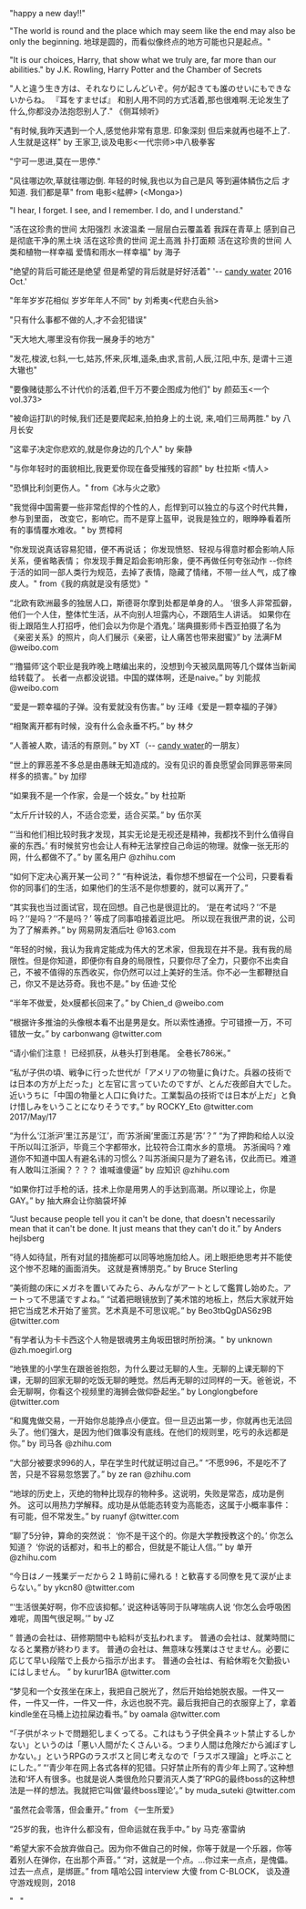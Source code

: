 ﻿"happy a new day!!"

"The world is round and the place which may seem like the end may also be only the beginning.
地球是圆的，而看似像终点的地方可能也只是起点。"

"It is our choices, Harry, that show what we truly are, far more than our abilities."
by J.K. Rowling, Harry Potter and the Chamber of Secrets

"人と違う生き方は、それなりにしんどいぞ。何が起きても誰のせいにもできないからね。
『耳をすませば』
和别人用不同的方式活着,那也很难啊.无论发生了什么,你都没办法抱怨别人了."
《侧耳倾听》

"有时候,我昨天遇到一个人,感觉他非常有意思.
印象深刻
但后来就再也碰不上了.
人生就是这样"
by 王家卫,谈及电影<一代宗师>中八极拳客

"宁可一思进,莫在一思停."

"风往哪边吹,草就往哪边倒.
年轻的时候,我也以为自己是风
等到遍体鳞伤之后
才知道.
我们都是草"
from 电影<艋舺> (&lt;Monga>)

"I hear, I forget.
I see, and I remember.
I do, and I understand."

"活在这珍贵的世间
太阳强烈
水波温柔
一层层白云覆盖着
我踩在青草上
感到自己是彻底干净的黑土块
活在这珍贵的世间
泥土高溅
扑打面颊
活在这珍贵的世间
人类和植物一样幸福
爱情和雨水一样幸福"
by 海子

"绝望的背后可能还是绝望
但是希望的背后就是好好活着"
'-- <a href="./about.html">candy water</a> 2016 Oct.'

"年年岁岁花相似
岁岁年年人不同"
by 刘希夷<代悲白头翁>

"只有什么事都不做的人,才不会犯错误"

"天大地大,哪里没有你我一展身手的地方"

"发花,梭波,乜斜,一七,姑苏,怀来,灰堆,遥条,由求,言前,人辰,江阳,中东,
是谓十三道大辙也"

"要像赌徒那么不计代价的活着,但千万不要企图成为他们"
by 颜茹玉<一个vol.373>

"被命运打趴的时候,我们还是要爬起来,拍拍身上的土说,
来,咱们三局两胜."
by 八月长安

"这辈子决定你悲欢的,就是你身边的几个人"
by 柴静

"与你年轻时的面貌相比,我更爱你现在备受摧残的容颜"
by 杜拉斯 <情人>

"恐惧比利剑更伤人。"
from《冰与火之歌》

"我觉得中国需要一些非常彪悍的个性的人，彪悍到可以独立的与这个时代共舞，参与到里面，
改变它，影响它。而不是穿上盔甲，说我是独立的，眼睁睁看着所有的事情覆水难收。"
by 贾樟柯

"你发现说真话容易犯错，便不再说话；
你发现愤怒、轻视与得意时都会影响人际关系，便省略表情；
你发现手舞足蹈会影响形象，便不再做任何夸张动作
--你终于活的如同一部人类行为规范，去掉了表情，隐藏了情绪，不带一丝人气，成了橡皮人。"
from《我的病就是没有感觉》"

“北欧有欧洲最多的独居人口，斯德哥尔摩到处都是单身的人。
‘很多人非常孤僻，他们一个人住，整体忙生活，从不向别人坦露内心，不跟陌生人讲话。
如果你在街上跟陌生人打招呼，他们会以为你是个酒鬼。’
瑞典摄影师卡西亚拍摄了名为《亲密关系》的照片，向人们展示《亲密，让人痛苦也带来甜蜜》”
by 法满FM @weibo.com

“‘撸猫师’这个职业是我昨晚上瞎编出来的，没想到今天被凤凰网等几个媒体当新闻给转载了。
长者一点都没说错。中国的媒体啊，还是naive。”
by 刘能叔 @weibo.com

“爱是一颗幸福的子弹。没有爱就没有伤害。”
by 汪峰《爱是一颗幸福的子弹》

“相聚离开都有时候，没有什么会永垂不朽。”
by 林夕

“人善被人欺，请活的有原则。”
by XT（-- <a href="./about.html">candy water</a>的一朋友）

“世上的罪恶差不多总是由愚昧无知造成的。没有见识的善良愿望会同罪恶带来同样多的损害。”
by 加缪

“如果我不是一个作家，会是一个妓女。”
by 杜拉斯

“太斤斤计较的人，不适合恋爱，适合买菜。”
by 伍尔芙

“‘当和他们相比较时我才发现，其实无论是无视还是精神，我都找不到什么值得自豪的东西。’
有时候贫穷也会让人有种无法掌控自己命运的物理。就像一张无形的网，什么都做不了。”
by 匿名用户 @zhihu.com

“如何下定决心离开某一公司？”
“有种说法，看你想不想留在一个公司，只要看看你的同事们的生活，如果他们的生活不是你想要的，就可以离开了。”

“其实我也当过面试官，现在回想。自己也是很逗比的。
‘是在考试吗？’‘不是吗？’‘是吗？’‘不是吗？’
等成了同事咱接着逗比吧。
所以现在我很严肃的说，公司为了了解素养。”
by 网易网友酒后吐 @163.com

“年轻的时候，我认为我肯定能成为伟大的艺术家，但我现在并不是。我有我的局限性。但是你知道，即便你有自身的局限性，只要你尽了全力，只要你不出卖自己，不被不值得的东西收买，你仍然可以过上美好的生活。你不必一生都鞭挞自己，你又不是达芬奇。我也不是。”
by 伍迪·艾伦

“半年不做爱，处x膜都长回来了。”
by Chien_d @weibo.com

“根据许多推油的头像根本看不出是男是女。所以索性通撩。宁可错撩一万，不可错放一女。”
by carbonwang @twitter.com

“请小偷们注意！
已经抓获，从巷头打到巷尾。
全巷长786米。”

“私が子供の頃、戦争に行った世代が「アメリアの物量に負けた。兵器の技術では日本の方が上だった」と左官に言っていたのですが、とんだ夜郎自大でした。近いうちに「中国の物量と人口に負けた。工業製品の技術では日本が上だ」と負け惜しみをいうことになりそうです。”
by ROCKY_Eto @twitter.com 2017/May/17

“为什么‘江浙沪’里江苏是‘江’，而‘苏浙闽’里面江苏是‘苏’？”
“为了押韵和给人以没干所以叫江浙沪，毕竟三个字都带水，比较符合江南水乡的意境。
苏浙闽吗？难道你不知道中国人有避名讳的习惯么？叫苏浙闽只是为了避名讳，仅此而已。难道有人敢叫江浙闽？？？？
谁喊谁傻逼”
by 应知识 @zhihu.com

“如果你打过手枪的话，技术上你是用男人的手达到高潮。所以理论上，你是GAY。”
by 抽大麻会让你脑袋坏掉

“Just because people tell you it can't be done, that doesn't necessarily mean that it can't be done. It just means that they can't do it.”
by Anders hejlsberg

“待人如待鼠，所有对鼠的措施都可以同等地施加给人。闭上眼拒绝思考并不能使这个惨不忍睹的画面消失。
这就是赛博朋克。”
by Bruce Sterling

“美術館の床にメガネを置いてみたら、みんながアートとして鑑賞し始めた。アートって不思議ですよね。”
“试着把眼镜放到了美术馆的地板上，然后大家就开始把它当成艺术开始了鉴赏。艺术真是不可思议呢。”
by Beo3tbQgDAS6z9B @twitter.com

"有学者认为卡卡西这个人物是银魂男主角坂田银时所扮演。"
by unknown @zh.moegirl.org

“地铁里的小学生在跟爸爸抱怨，为什么要过无聊的人生。无聊的上课无聊的下课，无聊的回家无聊的吃饭无聊的睡觉。然后再无聊的过同样的一天。爸爸说，不会无聊啊，你看这个视频里的海狮会做仰卧起坐。”
by Longlongbefore @twitter.com

“和魔鬼做交易，一开始你总能挣点小便宜。但一旦迈出第一步，你就再也无法回头了。他们强大，是因为他们做事没有底线。在他们的规则里，吃亏的永远都是你。”
by 司马各 @zhihu.com

“大部分被要求996的人，早在学生时代就证明过自己。”
“不愿996，不是吃不了苦，只是不容易忽悠罢了。”
by ze ran @zhihu.com

“地球的历史上，灭绝的物种比现存的物种多。这说明，失败是常态，成功是例外。
这可以用热力学解释。成功是从低能态转变为高能态，这属于小概率事件：有可能，但不常发生。”
by ruanyf @twitter.com

“聊了5分钟，算命的突然说：
‘你不是干这个的。你是大学教授教这个的。’
你怎么知道？
‘你说的话都对，和书上的都合，但就是不能让人信。’”
by 单开 @zhihu.com

“今日はノー残業デーだから２１時前に帰れる！と歓喜する同僚を見て涙が止まらない。”
by ykcn80 @twitter.com

“‘生活很美好啊，你不应该抑郁。’
说这种话等同于队哮喘病人说
‘你怎么会呼吸困难呢，周围气很足啊。’”
by JZ

“
普通の会社は、研修期間中も給料が支払われます。
普通の会社は、就業時間になると業務が終わります。
普通の会社は、無意味な残業はさせません。必要に応じて早い段階で上長から指示が出ます。
普通の会社は、有給休暇を欠勤扱いにはしません。
”
by kurur1BA @twitter.com

“梦见和一个女孩坐在床上，我把自己脱光了，然后开始给她脱衣服。一件又一件，一件又一件，一件又一件，永远也脱不完。最后我把自己的衣服穿上了，拿着kindle坐在马桶上边拉屎边看书。”
by oamala @twitter.com

“「子供がネットで問題犯しまくってる。これはもう子供全員ネット禁止するしかない」というのは「悪い人間がたくさんいる。つまり人間は危険だから滅ぼすしかない。」というRPGのラスボスと同じ考えなので「ラスボス理論」と呼ぶことにした。”
“‘青少年在网上各式各样的犯错。只好禁止所有的青少年上网了。’这种想法和‘坏人有很多。也就是说人类很危险只要消灭人类了’RPG的最终boss的这种想法是一样的想法。我就把它叫做‘最终boss理论’。”
by muda_suteki @twitter.com

“虽然花会零落，但会重开。”
from 《一生所爱》

“25岁的我，也许什么都没有，但命运就在我手中。”
by 马克·塞雷纳

“希望大家不会放弃做自己。因为你不做自己的时候，你等于就是一个乐器，你等着别人在弹你，在出那个声音。”
“对，这就是一个点。...你过来一点点，是傀儡。过去一点点，是绑匪。”
from 嘻哈公园 interview 大傻 from C-BLOCK， 谈及遵守游戏规则，2018

"  &nbsp;  "
